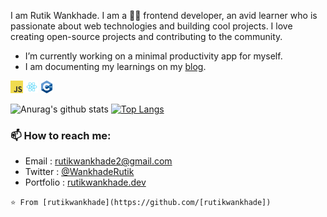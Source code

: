 I am Rutik Wankhade. I am a 👨‍💻 frontend developer, an avid learner who is passionate about web technologies and building cool projects. I love creating open-source projects and contributing to the community.
- I’m currently working on a minimal productivity app for myself. 
- I am documenting my learnings on my [blog](https://blog.rutikwankhade.dev).


<code><img height="20" src="https://raw.githubusercontent.com/github/explore/80688e429a7d4ef2fca1e82350fe8e3517d3494d/topics/javascript/javascript.png"></code>
<code><img height="20" src="https://raw.githubusercontent.com/github/explore/80688e429a7d4ef2fca1e82350fe8e3517d3494d/topics/react/react.png"></code>
<code><img height="20" src="https://raw.githubusercontent.com/github/explore/80688e429a7d4ef2fca1e82350fe8e3517d3494d/topics/cpp/cpp.png"></code>



![Anurag's github stats](https://github-readme-stats.vercel.app/api?username=rutikwankhade&show_icons=true&count_private=true&hide=stars&include_all_commits=true&theme=buefy)
[![Top Langs](https://github-readme-stats.vercel.app/api/top-langs/?username=rutikwankhade&layout=compact)](https://github.com/anuraghazra/github-readme-stats)


### 📫 How to reach me:
- Email : rutikwankhade2@gmail.com
- Twitter : [@WankhadeRutik](https://twitter.com/WankhadeRutik)
- Portfolio : [rutikwankhade.dev](https://rutikwankhade.dev) 

`⭐️ From [rutikwankhade](https://github.com/[rutikwankhade])`
